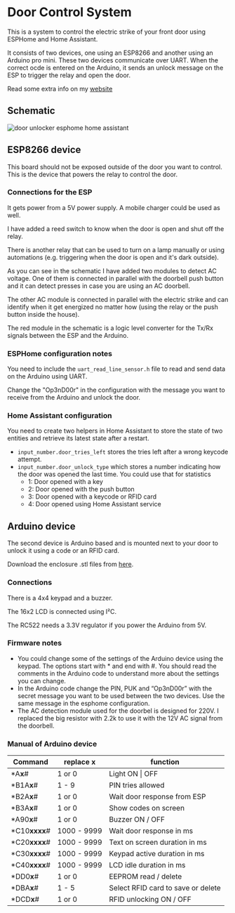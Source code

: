 # Door Control System

This is a system to control the electric strike of your front door using ESPHome and Home Assistant.

It consists of two devices, one using an ESP8266 and another using an Arduino pro mini. These two devices communicate over UART. When the correct ocde is entered on the Arduino, it sends an unlock message on the ESP to trigger the relay and open the door.

Read some extra info on my [website](https://hackermagnet.com/door-control-system-with-esphome-and-home-assistant/)

## Schematic

![door unlocker esphome home assistant](https://github.com/jon-daemon/Door-Control-System/assets/206048/f815cf2f-4d65-42b1-8036-f59ea4d267dd)

## ESP8266 device

This board should not be exposed outside of the door you want to control. This is the device that powers the relay to control the door.

### Connections for the ESP

It gets power from a 5V power supply. A mobile charger could be used as well.

I have added a reed switch to know when the door is open and shut off the relay.

There is another relay that can be used to turn on a lamp manually or using automations (e.g. triggering when the door is open and it's dark outside).

As you can see in the schematic I have added two modules to detect AC voltage. One of them is connected in parallel with the doorbell push button and it can detect presses in case you are using an AC doorbell.

The other AC module is connected in parallel with the electric strike and can identify when it get energized no matter how (using the relay or the push button inside the house).

The red module in the schematic is a logic level converter for the Tx/Rx signals between the ESP and the Arduino.

### ESPHome configuration notes

You need to include the `uart_read_line_sensor.h` file to read and send data on the Arduino using UART.

Change the "Op3nD00r" in the configuration with the message you want to receive from the Arduino and unlock the door.

### Home Assistant configuration

You need to create two helpers in Home Assistant to store the state of two entities and retrieve its latest state after a restart.
- `input_number.door_tries_left` stores the tries left after a  wrong keycode attempt.
- `input_number.door_unlock_type` which stores a number indicating how the door was opened the last time. You could use that for statistics
  - 1: Door opened with a key
  - 2: Door opened with the push button
  - 3: Door opened with a keycode or RFID card
  - 4: Door opened using Home Assistant service

## Arduino device

The second device is Arduino based and is mounted next to your door to unlock it using a code or an RFID card.

Download the enclosure .stl files from [here](https://www.thingiverse.com/thing:6508241).

### Connections

There is a 4x4 keypad and a buzzer.

The 16x2 LCD is connected using I²C.

The RC522 needs a 3.3V regulator if you power the Arduino from 5V.

### Firmware notes

- You could change some of the settings of the Arduino device using the keypad. The options start with * and end with #. You should read the comments in the Arduino code to understand more about the settings you can change.
- In the Arduino code change the PIN, PUK and “Op3nD00r” with the secret message you want to be used between the two devices. Use the same message in the esphome configuration.
- The AC detection module used for the doorbel is designed for 220V. I replaced the big resistor with 2.2k to use it with the 12V AC signal from the doorbell.

### Manual of Arduino device

| **Command**    | replace **x** | **function**                       |
| -------------- | ------------- | ---------------------------------- |
| \*A**x**#      | 1 or 0        | Light ON \| OFF                    |
| \*B1A**x**#    | 1 - 9         | PIN tries allowed                  |
| \*B2A**x**#    | 1 or 0        | Wait door response from ESP        |
| \*B3A**x**#    | 1 or 0        | Show codes on screen               |
| \*A90**x**#    | 1 or 0        | Buzzer ON / OFF                    |
| \*C10**xxxx**# | 1000 - 9999   | Wait door response in ms           |
| \*C20**xxxx**# | 1000 - 9999   | Text on screen duration in ms      |
| \*C30**xxxx**# | 1000 - 9999   | Keypad active duration in ms       |
| \*C40**xxxx**# | 1000 - 9999   | LCD idle duration in ms            |
| \*DD0**x**#    | 1 or 0        | EEPROM read / delete               |
| \*DBA**x**#    | 1 - 5         | Select RFID card to save or delete |
| \*DCD**x**#    | 1 or 0        | RFID unlocking ON / OFF            |
